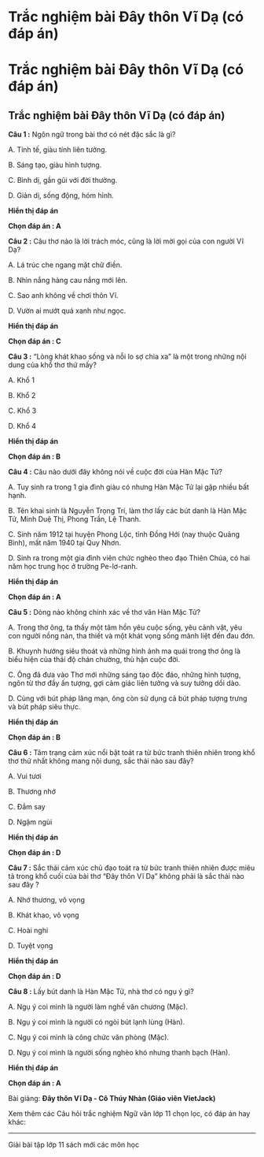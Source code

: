 # Trắc nghiệm bài Đây thôn Vĩ Dạ (có đáp án)

# Trắc nghiệm bài Đây thôn Vĩ Dạ (có đáp án)

## Trắc nghiệm bài Đây thôn Vĩ Dạ (có đáp án)

**Câu 1 :** Ngôn ngữ trong bài thơ có nét đặc sắc là gì? 

A. Tinh tế, giàu tính liên tưởng.

B. Sáng tạo, giàu hình tượng.

C. Bình dị, gần gũi với đời thường.

D. Giản dị, sống động, hóm hỉnh.

**Hiển thị đáp án**

**Chọn đáp án : A**

**Câu 2 :** Câu thơ nào là lời trách móc, cũng là lời mời gọi của con người Vĩ Dạ? 

A. Lá trúc che ngang mặt chữ điền.

B. Nhìn nắng hàng cau nắng mới lên.

C. Sao anh không về chơi thôn Vĩ.

D. Vườn ai mướt quá xanh như ngọc.

**Hiển thị đáp án**

**Chọn đáp án : C**

**Câu 3 :** “Lòng khát khao sống và nỗi lo sợ chia xa” là một trong những nội dung của khổ thơ thứ mấy? 

A. Khổ 1

B. Khổ 2

C. Khổ 3

D. Khổ 4

**Hiển thị đáp án**

**Chọn đáp án : B**

**Câu 4 :** Câu nào dưới đây không nói về cuộc đời của Hàn Mặc Tử? 

A. Tuy sinh ra trong 1 gia đình giàu có nhưng Hàn Mặc Tử lại gặp nhiều bất hạnh. 

B. Tên khai sinh là Nguyễn Trọng Trí, làm thơ lấy các bút danh là Hàn Mặc Tử, Minh Duệ Thị, Phong Trần, Lệ Thanh.

C. Sinh năm 1912 tại huyện Phong Lộc, tỉnh Đồng Hới (nay thuộc Quảng Bình), mất năm 1940 tại Quy Nhơn.

D. Sinh ra trong một gia đình viên chức nghèo theo đạo Thiên Chúa, có hai năm học trung học ở trường Pe-lơ-ranh.

**Hiển thị đáp án**

**Chọn đáp án : A**

**Câu 5 :** Dòng nào không chính xác về thơ văn Hàn Mặc Tử? 

A. Trong thơ ông, ta thấy một tâm hồn yêu cuộc sống, yêu cảnh vật, yêu con người nồng nàn, tha thiết và một khát vọng sống mãnh liệt đến đau đớn.

B. Khuynh hướng siêu thoát và những hình ảnh ma quái trong thơ ông là biểu hiện của thái độ chán chường, thù hận cuộc đời.

C. Ông đã đưa vào Thơ mới những sáng tạo độc đáo, những hình tượng, ngôn từ thơ đầy ấn tượng, gợi cảm giác liên tưởng và suy tưởng dồi dào.

D. Cùng với bút pháp lãng mạn, ông còn sử dụng cả bút pháp tượng trưng và bút pháp siêu thực.

**Hiển thị đáp án**

**Chọn đáp án : B**

**Câu 6 :** Tâm trạng cảm xúc nổi bật toát ra từ bức tranh thiên nhiên trong khổ thơ thứ nhất không mang nội dung, sắc thái nào sau đây? 

A. Vui tươi

B. Thương nhớ 

C. Đắm say 

D. Ngậm ngùi

**Hiển thị đáp án**

**Chọn đáp án : D**

**Câu 7 :** Sắc thái cảm xúc chủ đạo toát ra từ bức tranh thiên nhiên được miêu tả trong khổ cuối của bài thơ “Đây thôn Vĩ Dạ” không phải là sắc thái nào sau đây ? 

A. Nhớ thương, vô vọng 

B. Khát khao, vô vọng 

C. Hoài nghi

D. Tuyệt vọng 

**Hiển thị đáp án**

**Chọn đáp án : D**

**Câu 8 :** Lấy bút danh là Hàn Mặc Tử, nhà thơ có ngụ ý gì? 

A. Ngụ ý coi mình là người làm nghề văn chương (Mặc).

B. Ngụ ý coi mình là người có ngòi bút lạnh lùng (Hàn).

C. Ngụ ý coi mình là công chức văn phòng (Mặc).

D. Ngụ ý coi mình là người sống nghèo khó nhưng thanh bạch (Hàn).

**Hiển thị đáp án**

**Chọn đáp án : A**

Bài giảng: **Đây thôn Vĩ Dạ - Cô Thúy Nhàn (Giáo viên VietJack)**

Xem thêm các Câu hỏi trắc nghiệm Ngữ văn lớp 11 chọn lọc, có đáp án hay khác:

* * *

Giải bài tập lớp 11 sách mới các môn học
